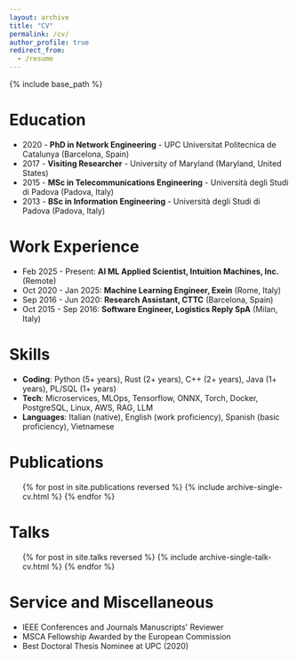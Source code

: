 ```yaml
---
layout: archive
title: "CV"
permalink: /cv/
author_profile: true
redirect_from:
  - /resume
---
```


{% include base_path %}

Education
======
* 2020 - **PhD in Network Engineering** - UPC Universitat Politecnica de Catalunya (Barcelona, Spain)
* 2017 - **Visiting Researcher** - University of Maryland (Maryland, United States)
* 2015 - **MSc in Telecommunications Engineering** - Università degli Studi di Padova (Padova, Italy)
* 2013 - **BSc in Information Engineering** - Università degli Studi di Padova (Padova, Italy)


Work Experience
======
* Feb 2025 - Present: **AI ML Applied Scientist, Intuition Machines, Inc.**  (Remote)
* Oct 2020 - Jan 2025: **Machine Learning Engineer, Exein**  (Rome, Italy)
* Sep 2016 - Jun 2020: **Research Assistant, CTTC** (Barcelona, Spain)
* Oct 2015 - Sep 2016: **Software Engineer, Logistics Reply SpA** (Milan, Italy)
  

Skills
======


* **Coding**:  Python (5+ years), Rust (2+ years), C++ (2+ years), Java (1+ years), PL/SQL (1+ years)
* **Tech**: Microservices, MLOps, Tensorflow, ONNX, Torch,  Docker, PostgreSQL, Linux, AWS, RAG, LLM
* **Languages**: Italian (native), English (work proficiency), Spanish (basic proficiency), Vietnamese



Publications
======
  <ul>{% for post in site.publications reversed %}
    {% include archive-single-cv.html %}
  {% endfor %}</ul>
  
Talks
======
  <ul>{% for post in site.talks reversed %}
    {% include archive-single-talk-cv.html %}
  {% endfor %}</ul>
  
  
Service and Miscellaneous
======
* IEEE Conferences and Journals Manuscripts' Reviewer
* MSCA Fellowship Awarded by the European Commission
* Best Doctoral Thesis Nominee at UPC (2020)
